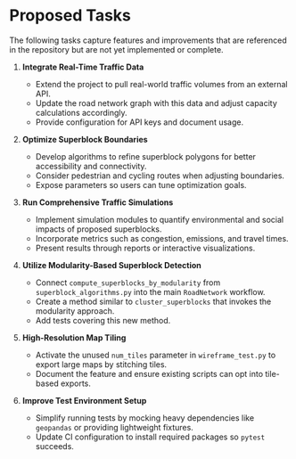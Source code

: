 # Proposed Tasks

The following tasks capture features and improvements that are referenced in the repository but are not yet implemented or complete.

1. **Integrate Real-Time Traffic Data**
   - Extend the project to pull real-world traffic volumes from an external API.
   - Update the road network graph with this data and adjust capacity calculations accordingly.
   - Provide configuration for API keys and document usage.

2. **Optimize Superblock Boundaries**
   - Develop algorithms to refine superblock polygons for better accessibility and connectivity.
   - Consider pedestrian and cycling routes when adjusting boundaries.
   - Expose parameters so users can tune optimization goals.

3. **Run Comprehensive Traffic Simulations**
   - Implement simulation modules to quantify environmental and social impacts of proposed superblocks.
   - Incorporate metrics such as congestion, emissions, and travel times.
   - Present results through reports or interactive visualizations.

4. **Utilize Modularity-Based Superblock Detection**
   - Connect `compute_superblocks_by_modularity` from `superblock_algorithms.py` into the main `RoadNetwork` workflow.
   - Create a method similar to `cluster_superblocks` that invokes the modularity approach.
   - Add tests covering this new method.

5. **High‑Resolution Map Tiling**
   - Activate the unused `num_tiles` parameter in `wireframe_test.py` to export large maps by stitching tiles.
   - Document the feature and ensure existing scripts can opt into tile-based exports.

6. **Improve Test Environment Setup**
   - Simplify running tests by mocking heavy dependencies like `geopandas` or providing lightweight fixtures.
   - Update CI configuration to install required packages so `pytest` succeeds.


